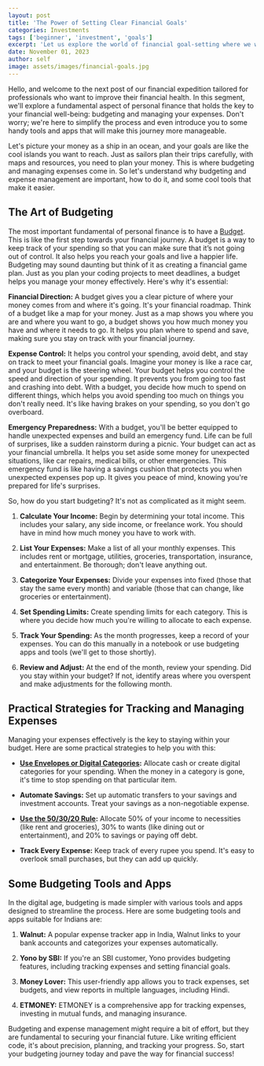 ```yaml
---
layout: post
title: 'The Power of Setting Clear Financial Goals'
categories: Investments
tags: ['beginner', 'investment', 'goals']
excerpt: 'Let us explore the world of financial goal-setting where we will discuss the power of SMART goal-setting for financial goals.'
date: November 01, 2023
author: self
image: assets/images/financial-goals.jpg
---
```


Hello, and welcome to the next post of our financial expedition tailored for professionals who want to improve their financial health. In this segment, we'll explore a fundamental aspect of personal finance that holds the key to your financial well-being: budgeting and managing your expenses. Don't worry; we're here to simplify the process and even introduce you to some handy tools and apps that will make this journey more manageable.

Let's picture your money as a ship in an ocean, and your goals are like the cool islands you want to reach. Just as sailors plan their trips carefully, with maps and resources, you need to plan your money. This is where budgeting and managing expenses come in. So let's understand why budgeting and expense management are important,  how to do it, and some cool tools that make it easier.

## The Art of Budgeting

The most important fundamental of personal finance is to have a [Budget](https://www.thefinancenotes.com/budgeting/living-expenses-budget/). This is like the first step towards your financial journey. A budget is a way to keep track of your spending so that you can make sure that it’s not going out of control. It also helps you reach your goals and live a happier life. Budgeting may sound daunting but think of it as creating a financial game plan. Just as you plan your coding projects to meet deadlines, a budget helps you manage your money effectively. Here's why it's essential:

**Financial Direction:** A budget gives you a clear picture of where your money comes from and where it's going. It's your financial roadmap. Think of a budget like a map for your money. Just as a map shows you where you are and where you want to go, a budget shows you how much money you have and where it needs to go. It helps you plan where to spend and save, making sure you stay on track with your financial journey.

**Expense Control:** It helps you control your spending, avoid debt, and stay on track to meet your financial goals. Imagine your money is like a race car, and your budget is the steering wheel. Your budget helps you control the speed and direction of your spending. It prevents you from going too fast and crashing into debt. With a budget, you decide how much to spend on different things, which helps you avoid spending too much on things you don't really need. It's like having brakes on your spending, so you don't go overboard.

**Emergency Preparedness:** With a budget, you'll be better equipped to handle unexpected expenses and build an emergency fund. Life can be full of surprises, like a sudden rainstorm during a picnic. Your budget can act as your financial umbrella. It helps you set aside some money for unexpected situations, like car repairs, medical bills, or other emergencies. This emergency fund is like having a savings cushion that protects you when unexpected expenses pop up. It gives you peace of mind, knowing you're prepared for life's surprises.

So, how do you start budgeting? It's not as complicated as it might seem.

1.  **Calculate Your Income:** Begin by determining your total income. This includes your salary, any side income, or freelance work. You should have in mind how much money you have to work with.
    
2.  **List Your Expenses:** Make a list of all your monthly expenses. This includes rent or mortgage, utilities, groceries, transportation, insurance, and entertainment. Be thorough; don't leave anything out.
    
3.  **Categorize Your Expenses:** Divide your expenses into fixed (those that stay the same every month) and variable (those that can change, like groceries or entertainment).
    
4.  **Set Spending Limits:** Create spending limits for each category. This is where you decide how much you're willing to allocate to each expense.
    
5.  **Track Your Spending:** As the month progresses, keep a record of your expenses. You can do this manually in a notebook or use budgeting apps and tools (we'll get to those shortly).
    
6.  **Review and Adjust:** At the end of the month, review your spending. Did you stay within your budget? If not, identify areas where you overspent and make adjustments for the following month.

## Practical Strategies for Tracking and Managing Expenses

Managing your expenses effectively is the key to staying within your budget. Here are some practical strategies to help you with this:

-   **[Use Envelopes or Digital Categories](https://www.thefinancenotes.com/budgeting/envelop-budgeting-begineer/):** Allocate cash or create digital categories for your spending. When the money in a category is gone, it's time to stop spending on that particular item.
    
-   **Automate Savings:** Set up automatic transfers to your savings and investment accounts. Treat your savings as a non-negotiable expense.
    
-   **[Use the 50/30/20 Rule](https://www.thefinancenotes.com/budgeting/manage-money-budgeting-methods-personal-finance/):** Allocate 50% of your income to necessities (like rent and groceries), 30% to wants (like dining out or entertainment), and 20% to savings or paying off debt.
    
-   **Track Every Expense:** Keep track of every rupee you spend. It's easy to overlook small purchases, but they can add up quickly.
    

## Some Budgeting Tools and Apps

In the digital age, budgeting is made simpler with various tools and apps designed to streamline the process. Here are some budgeting tools and apps suitable for Indians are:

1.  **Walnut:** A popular expense tracker app in India, Walnut links to your bank accounts and categorizes your expenses automatically.
    
2.  **Yono by SBI:** If you're an SBI customer, Yono provides budgeting features, including tracking expenses and setting financial goals.
    
3.  **Money Lover:** This user-friendly app allows you to track expenses, set budgets, and view reports in multiple languages, including Hindi.
    
4.  **ETMONEY:** ETMONEY is a comprehensive app for tracking expenses, investing in mutual funds, and managing insurance.
    

Budgeting and expense management might require a bit of effort, but they are fundamental to securing your financial future. Like writing efficient code, it's about precision, planning, and tracking your progress. So, start your budgeting journey today and pave the way for financial success!
